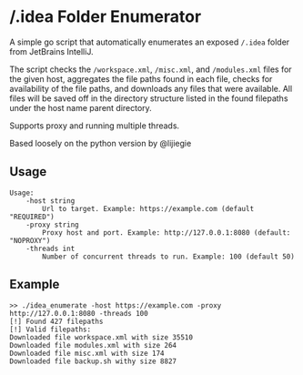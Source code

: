 # /.idea Folder Enumerator

A simple go script that automatically enumerates an exposed `/.idea` folder from JetBrains IntelliJ.

The script checks the `/workspace.xml`, `/misc.xml`, and `/modules.xml` files for the given host, aggregates the file paths found in each file, checks for availability of the file paths, and downloads any files that were available. All files will be saved off in the directory structure listed in the found filepaths under the host name parent directory.

Supports proxy and running multiple threads.

Based loosely on the python version by @lijiegie 

## Usage

```
Usage:
    -host string
        Url to target. Example: https://example.com (default "REQUIRED")
    -proxy string
        Proxy host and port. Example: http://127.0.0.1:8080 (default: "NOPROXY")
    -threads int
        Number of concurrent threads to run. Example: 100 (default 50)
```

## Example

```
>> ./idea_enumerate -host https://example.com -proxy http://127.0.0.1:8080 -threads 100
[!] Found 427 filepaths
[!] Valid filepaths:
Downloaded file workspace.xml with size 35510
Downloaded file modules.xml with size 264
Downloaded file misc.xml with size 174
Downloaded file backup.sh withy size 8827
```
